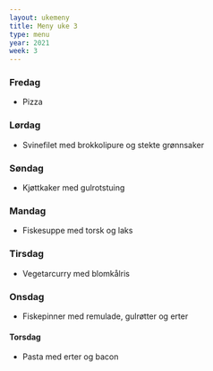 ```yaml
---
layout: ukemeny
title: Meny uke 3
type: menu
year: 2021
week: 3
---
```


### Fredag

- Pizza

### Lørdag

- Svinefilet med brokkolipure og stekte grønnsaker

### Søndag

- Kjøttkaker med gulrotstuing

### Mandag

- Fiskesuppe med torsk og laks

### Tirsdag

- Vegetarcurry med blomkålris

### Onsdag

- Fiskepinner med remulade, gulrøtter og erter

#### Torsdag

- Pasta med erter og bacon
